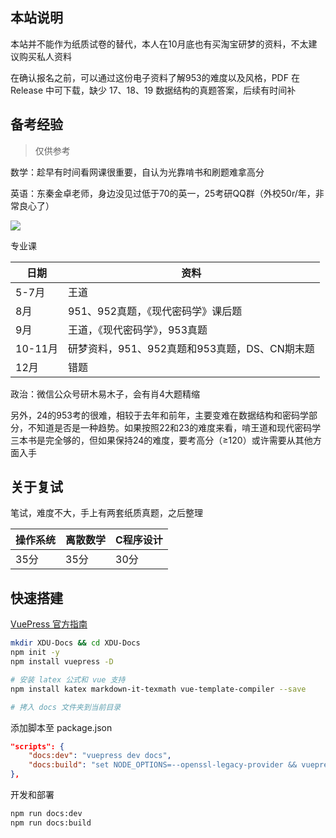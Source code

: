 ## 本站说明

本站并不能作为纸质试卷的替代，本人在10月底也有买淘宝研梦的资料，不太建议购买私人资料

在确认报名之前，可以通过这份电子资料了解953的难度以及风格，PDF 在 Release 中可下载，缺少 17、18、19 数据结构的真题答案，后续有时间补

## 备考经验

> 仅供参考

数学：趁早有时间看网课很重要，自认为光靠啃书和刷题难拿高分

英语：东秦金卓老师，身边没见过低于70的英一，25考研QQ群（外校50r/年，非常良心了）

<img src="https://github.com/canoe4/XDU-953/blob/main/docs/notice/assets/qq.jpg">

专业课

| 日期    | 资料                                          |
| ------- | --------------------------------------------- |
| 5-7月   | 王道                                          |
| 8月     | 951、952真题，《现代密码学》课后题            |
| 9月     | 王道，《现代密码学》，953真题                 |
| 10-11月 | 研梦资料，951、952真题和953真题，DS、CN期末题 |
| 12月    | 错题                                          |

政治：微信公众号研木易木子，会有肖4大题精缩

另外，24的953考的很难，相较于去年和前年，主要变难在数据结构和密码学部分，不知道是否是一种趋势。如果按照22和23的难度来看，啃王道和现代密码学三本书是完全够的，但如果保持24的难度，要考高分（≥120）或许需要从其他方面入手

## 关于复试

笔试，难度不大，手上有两套纸质真题，之后整理

| 操作系统 | 离散数学 | C程序设计 |
| -------- | -------- | --------- |
| 35分     | 35分     | 30分      |

## 快速搭建

[VuePress 官方指南](https://vuepress.vuejs.org/zh/guide/)

```sh
mkdir XDU-Docs && cd XDU-Docs
npm init -y
npm install vuepress -D

# 安装 latex 公式和 vue 支持
npm install katex markdown-it-texmath vue-template-compiler --save

# 拷入 docs 文件夹到当前目录
```

添加脚本至 package.json

```json
"scripts": {
    "docs:dev": "vuepress dev docs",
    "docs:build": "set NODE_OPTIONS=--openssl-legacy-provider && vuepress build docs"
},
```

开发和部署

```sh
npm run docs:dev
npm run docs:build
```

